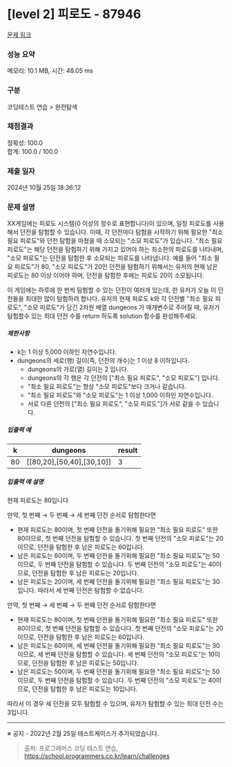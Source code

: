 # [level 2] 피로도 - 87946 

[문제 링크](https://school.programmers.co.kr/learn/courses/30/lessons/87946) 

### 성능 요약

메모리: 10.1 MB, 시간: 48.05 ms

### 구분

코딩테스트 연습 > 완전탐색

### 채점결과

정확성: 100.0<br/>합계: 100.0 / 100.0

### 제출 일자

2024년 10월 25일 18:36:12

### 문제 설명

<p>XX게임에는 피로도 시스템(0 이상의 정수로 표현합니다)이 있으며, 일정 피로도를 사용해서 던전을 탐험할 수 있습니다. 이때, 각 던전마다 탐험을 시작하기 위해 필요한 "최소 필요 피로도"와 던전 탐험을 마쳤을 때 소모되는 "소모 피로도"가 있습니다. "최소 필요 피로도"는 해당 던전을 탐험하기 위해 가지고 있어야 하는 최소한의 피로도를 나타내며, "소모 피로도"는 던전을 탐험한 후 소모되는 피로도를 나타냅니다. 예를 들어 "최소 필요 피로도"가 80, "소모 피로도"가 20인 던전을 탐험하기 위해서는 유저의 현재 남은 피로도는 80 이상 이어야 하며, 던전을 탐험한 후에는 피로도 20이 소모됩니다.</p>

<p>이 게임에는 하루에 한 번씩 탐험할 수 있는 던전이 여러개 있는데, 한 유저가 오늘 이 던전들을 최대한 많이 탐험하려 합니다. 유저의 현재 피로도 k와 각 던전별 "최소 필요 피로도", "소모 피로도"가 담긴 2차원 배열 dungeons 가 매개변수로 주어질 때, 유저가 탐험할수 있는 최대 던전 수를 return 하도록 solution 함수를 완성해주세요.</p>

<h5>제한사항</h5>

<ul>
<li>k는 1 이상 5,000 이하인 자연수입니다.</li>
<li>dungeons의 세로(행) 길이(즉, 던전의 개수)는 1 이상 8 이하입니다.

<ul>
<li>dungeons의 가로(열) 길이는 2 입니다.</li>
<li>dungeons의 각 행은 각 던전의 ["최소 필요 피로도", "소모 피로도"] 입니다.</li>
<li>"최소 필요 피로도"는 항상 "소모 피로도"보다 크거나 같습니다.</li>
<li>"최소 필요 피로도"와 "소모 피로도"는 1 이상 1,000 이하인 자연수입니다.</li>
<li>서로 다른 던전의 ["최소 필요 피로도", "소모 피로도"]가 서로 같을 수 있습니다. </li>
</ul></li>
</ul>

<h5>입출력 예</h5>
<table class="table">
        <thead><tr>
<th>k</th>
<th>dungeons</th>
<th>result</th>
</tr>
</thead>
        <tbody><tr>
<td>80</td>
<td>[[80,20],[50,40],[30,10]]</td>
<td>3</td>
</tr>
</tbody>
      </table>
<h5>입출력 예 설명</h5>

<p>현재 피로도는 80입니다.</p>

<p>만약, 첫 번째 → 두 번째 → 세 번째 던전 순서로 탐험한다면</p>

<ul>
<li>현재 피로도는 80이며, 첫 번째 던전을 돌기위해 필요한 "최소 필요 피로도" 또한 80이므로, 첫 번째 던전을 탐험할 수 있습니다. 첫 번째 던전의 "소모 피로도"는 20이므로, 던전을 탐험한 후 남은 피로도는 60입니다.</li>
<li>남은 피로도는 60이며, 두 번째 던전을 돌기위해 필요한 "최소 필요 피로도"는 50이므로, 두 번째 던전을 탐험할 수 있습니다. 두 번째 던전의 "소모 피로도"는 40이므로, 던전을 탐험한 후 남은 피로도는 20입니다.</li>
<li>남은 피로도는 20이며, 세 번째 던전을 돌기위해 필요한 "최소 필요 피로도"는 30입니다. 따라서 세 번째 던전은 탐험할 수 없습니다.</li>
</ul>

<p>만약, 첫 번째 → 세 번째 → 두 번째 던전 순서로 탐험한다면</p>

<ul>
<li>현재 피로도는 80이며, 첫 번째 던전을 돌기위해 필요한 "최소 필요 피로도" 또한 80이므로, 첫 번째 던전을 탐험할 수 있습니다. 첫 번째 던전의 "소모 피로도"는 20이므로, 던전을 탐험한 후 남은 피로도는 60입니다.</li>
<li>남은 피로도는 60이며, 세 번째 던전을 돌기위해 필요한 "최소 필요 피로도"는 30이므로, 세 번째 던전을 탐험할 수 있습니다. 세 번째 던전의 "소모 피로도"는 10이므로, 던전을 탐험한 후 남은 피로도는 50입니다.</li>
<li>남은 피로도는 50이며, 두 번째 던전을 돌기위해 필요한 "최소 필요 피로도"는 50이므로, 두 번째 던전을 탐험할 수 있습니다. 두 번째 던전의 "소모 피로도"는 40이므로, 던전을 탐험한 후 남은 피로도는 10입니다.</li>
</ul>

<p>따라서 이 경우 세 던전을 모두 탐험할 수 있으며, 유저가 탐험할 수 있는 최대 던전 수는 3입니다.</p>

<hr>

<p>※ 공지 - 2022년 2월 25일 테스트케이스가 추가되었습니다.</p>


> 출처: 프로그래머스 코딩 테스트 연습, https://school.programmers.co.kr/learn/challenges